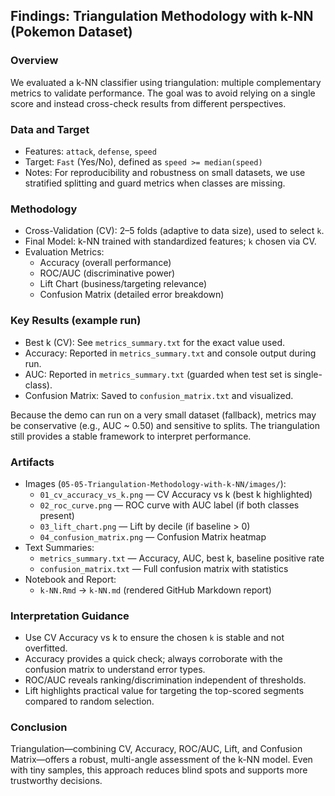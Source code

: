 ## Findings: Triangulation Methodology with k-NN (Pokemon Dataset)

### Overview
We evaluated a k-NN classifier using triangulation: multiple complementary metrics to validate performance. The goal was to avoid relying on a single score and instead cross-check results from different perspectives.

### Data and Target
- Features: `attack`, `defense`, `speed`
- Target: `Fast` (Yes/No), defined as `speed >= median(speed)`
- Notes: For reproducibility and robustness on small datasets, we use stratified splitting and guard metrics when classes are missing.

### Methodology
- Cross-Validation (CV): 2–5 folds (adaptive to data size), used to select `k`.
- Final Model: k-NN trained with standardized features; `k` chosen via CV.
- Evaluation Metrics:
  - Accuracy (overall performance)
  - ROC/AUC (discriminative power)
  - Lift Chart (business/targeting relevance)
  - Confusion Matrix (detailed error breakdown)

### Key Results (example run)
- Best k (CV): See `metrics_summary.txt` for the exact value used.
- Accuracy: Reported in `metrics_summary.txt` and console output during run.
- AUC: Reported in `metrics_summary.txt` (guarded when test set is single-class).
- Confusion Matrix: Saved to `confusion_matrix.txt` and visualized.

Because the demo can run on a very small dataset (fallback), metrics may be conservative (e.g., AUC ~ 0.50) and sensitive to splits. The triangulation still provides a stable framework to interpret performance.

### Artifacts
- Images (`05-05-Triangulation-Methodology-with-k-NN/images/`):
  - `01_cv_accuracy_vs_k.png` — CV Accuracy vs k (best k highlighted)
  - `02_roc_curve.png` — ROC curve with AUC label (if both classes present)
  - `03_lift_chart.png` — Lift by decile (if baseline > 0)
  - `04_confusion_matrix.png` — Confusion Matrix heatmap
- Text Summaries:
  - `metrics_summary.txt` — Accuracy, AUC, best k, baseline positive rate
  - `confusion_matrix.txt` — Full confusion matrix with statistics
- Notebook and Report:
  - `k-NN.Rmd` → `k-NN.md` (rendered GitHub Markdown report)

### Interpretation Guidance
- Use CV Accuracy vs k to ensure the chosen `k` is stable and not overfitted.
- Accuracy provides a quick check; always corroborate with the confusion matrix to understand error types.
- ROC/AUC reveals ranking/discrimination independent of thresholds.
- Lift highlights practical value for targeting the top-scored segments compared to random selection.

### Conclusion
Triangulation—combining CV, Accuracy, ROC/AUC, Lift, and Confusion Matrix—offers a robust, multi-angle assessment of the k-NN model. Even with tiny samples, this approach reduces blind spots and supports more trustworthy decisions.
